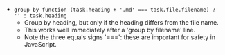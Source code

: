 <!-- placeholder to force blank line before included text -->

- ``group by function (task.heading + '.md' === task.file.filename) ? '' : task.heading``
    - Group by heading, but only if the heading differs from the file name.
    - This works well immediately after a 'group by filename' line.
    - Note the three equals signs '===': these are important for safety in JavaScript.


<!-- placeholder to force blank line after included text -->
